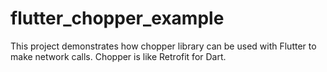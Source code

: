 # flutter_chopper_example

This project demonstrates how chopper library can be used with Flutter to make network calls. Chopper is like Retrofit for Dart.